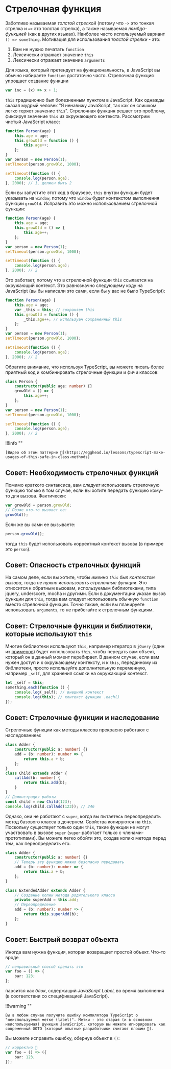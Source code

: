 # Стрелочная функция

Заботливо называемая _толстой стрелкой_ (потому что `->` это тонкая стрелка и `=>` это толстая стрелка), а также называемая _лямбда-функцией_ (как в других языках). Наиболее часто используемый вариант `() => something`. Мотивация для использования _толстой стрелки_ - это:

1. Вам не нужно печатать `function`
2. Лексически отражает значение `this`
3. Лексически отражает значение `arguments`

Для языка, который претендует на функциональность, в JavaScript вы обычно набираете `function` достаточно часто. Стрелочная функция упрощает создание функции

```ts
var inc = (x) => x + 1;
```

`this` традиционно был болезненным пунктом в JavaScript. Как однажды сказал мудрый человек "Я ненавижу JavaScript, так как он слишком легко теряет значение `this`". Стрелочная функция решает это проблему, фиксируя значение `this` из окружающего контекста. Рассмотрим чистый JavaScript класс:

```ts
function Person(age) {
    this.age = age;
    this.growOld = function () {
        this.age++;
    };
}
var person = new Person(1);
setTimeout(person.growOld, 1000);

setTimeout(function () {
    console.log(person.age);
}, 2000); // 1, должен быть 2
```

Если вы запустите этот код в браузере, `this` внутри функции будет указывать на `window`, потому что `window` будет контекстом выполнения функции `growOld`. Исправить это можно использованием стрелочной функции:

```ts
function Person(age) {
    this.age = age;
    this.growOld = () => {
        this.age++;
    };
}
var person = new Person(1);
setTimeout(person.growOld, 1000);

setTimeout(function () {
    console.log(person.age);
}, 2000); // 2
```

Это работает, потому что в стрелочной функции `this` ссылается на окружающий контекст. Это равнозначно следующему коду на JavaScript (вы бы написали это сами, если бы у вас не было TypeScript):

```ts
function Person(age) {
    this.age = age;
    var _this = this; // сохраняем this
    this.growOld = function () {
        _this.age++; // используем сохраненный this
    };
}
var person = new Person(1);
setTimeout(person.growOld, 1000);

setTimeout(function () {
    console.log(person.age);
}, 2000); // 2
```

Обратите внимание, что используя TypeScript, вы можете писать более приятный код и комбинировать стрелочные функции и фичи классов:

```ts
class Person {
    constructor(public age: number) {}
    growOld = () => {
        this.age++;
    };
}
var person = new Person(1);
setTimeout(person.growOld, 1000);

setTimeout(function () {
    console.log(person.age);
}, 2000); // 2
```

!!!info ""

    [Видео об этом паттерне 🌹](https://egghead.io/lessons/typescript-make-usages-of-this-safe-in-class-methods)

## Совет: Необходимость стрелочных функций

Помимо краткого синтаксиса, вам _следует_ использовать стрелочную функцию только в том случае, если вы хотите передать функцию кому-то для вызова. Фактически:

```ts
var growOld = person.growOld;
// Позже кто-то вызовет ее:
growOld();
```

Если же вы сами ее вызываете:

```ts
person.growOld();
```

тогда `this` будет использовать корректный контекст вызова (в примере это `person`).

## Совет: Опасность стрелочных функций

На самом деле, если вы хотите, чтобы _именно `this` был контекстом вызова_, тогда _не нужно использовать стрелочные функции_. Это относится к обратным вызовам, используемым библиотеками, типа jquery, underscore, mocha и другими. Если в документации указан вызов функции для `this`, тогда вам следует использовать обычную `function` вместо стрелочной функции. Точно также, если вы планируете использовать `arguments`, то не прибегайте к стрелочным функциям.

## Совет: Стрелочные функции и библиотеки, которые используют `this`

Многие библиотеки используют `this`, например итератор в `jQuery` (один из [примеров](https://api.jquery.com/jquery.each/)) будет использовать `this`, чтобы передать вам объект, который он в данный момент перебирает. В данном случае, если вам нужен доступ и к окружающему контексту, и к `this`, переданному из библиотеки, просто используйте дополнительную переменную, например `_self`, для хранения ссылки на окружающий контекст.

```ts
let _self = this;
something.each(function () {
    console.log(_self); // внешний контекст
    console.log(this); // контекст функции .each()
});
```

## Совет: Стрелочные функции и наследование

Стрелочные функции как методы классов прекрасно работают с наследованием:

```ts
class Adder {
    constructor(public a: number) {}
    add = (b: number): number => {
        return this.a + b;
    };
}
class Child extends Adder {
    callAdd(b: number) {
        return this.add(b);
    }
}
// Демонстрация работы
const child = new Child(123);
console.log(child.callAdd(123)); // 246
```

Однако, они не работают с `super`, когда вы пытаетесь переопределить метод базового класса в дочернем. Свойства копируются на `this`. Поскольку существует только один `this`, такие функции не могут участвовать в вызове `super` (`super` работает только с членами-прототипами). Вы можете легко обойти это, создав копию метода перед тем, как переопределить его.

```ts
class Adder {
    constructor(public a: number) {}
    // Теперь эту функцию можно безопасно передавать
    add = (b: number): number => {
        return this.a + b;
    };
}

class ExtendedAdder extends Adder {
    // Создание копии метода родителького класса
    private superAdd = this.add;
    // Переопределение
    add = (b: number): number => {
        return this.superAdd(b);
    };
}
```

## Совет: Быстрый возврат объекта

Иногда вам нужна функция, которая возвращает простой объект. Что-то вроде

```ts
// неправильный способ сделать это
var foo = () => {
    bar: 123;
};
```

парсится как _блок_, содержащий _JavaScript Label_, во время выполнения (в соответствии со спецификацией JavaScript).

!!!warning ""

    Вы в любом случае получите ошибку компилятора TypeScript о "неиспользуемой метке (label)". Метки - это старая (и в основном неиспользуемая) функция JavaScript, которую вы можете игнорировать как современный GOTO (который опытные разработчики считают плохим 🌹).

Вы можете исправить ошибку, обернув объект в `()`:

```ts
// корректно 🌹
var foo = () => ({
    bar: 123,
});
```
